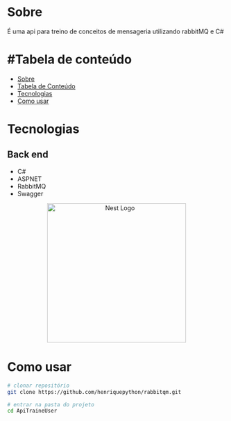 # Sobre

É uma api para treino de conceitos de mensageria utilizando rabbitMQ e C#



#Tabela de conteúdo
=================
<!--ts-->
   * [Sobre](#Sobre)
   * [Tabela de Conteúdo](#Tabela-de-conteúdo)
   * [Tecnologias](#Tecnologias)
   * [Como usar](#Como-usar)
<!--te-->


# Tecnologias
## Back end
- C# 
- ASPNET
- RabbitMQ
- Swagger


<p align="center">
  <a href="https://dotnet.microsoft.com/en-us/" target="blank"><img src="https://www.targethost.com.br/site/wp-content/uploads/2021/05/hospedagem-asp.net_.png.webp" width="320" alt="Nest Logo" /></a>
</p>



# Como usar

```bash
# clonar repositório
git clone https://github.com/henriquepython/rabbitqm.git

# entrar na pasta do projeto
cd ApiTraineUser
